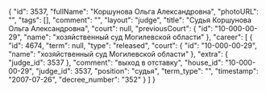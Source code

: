 {
    "id": 3537,
    "fullName": "Коршунова Ольга Александровна",
    "photoURL": "",
    "tags": [],
    "comment": "",
    "layout": "judge",
    "title": "Судья Коршунова Ольга Александровна",
    "court": null,
    "previousCourt": {
        "id": "10-000-00-29",
        "name": "хозяйственный суд Могилевской области"
    },
    "career": [
        {
            "id": 4674,
            "term": null,
            "type": "released",
            "court": {
                "id": "10-000-00-29",
                "name": "хозяйственный суд Могилевской области"
            },
            "extra": {
                "judge_id": 3537
            },
            "comment": "выход в отставку",
            "house_id": "10-000-00-29",
            "judge_id": 3537,
            "position": "судья",
            "term_type": "",
            "timestamp": "2007-07-26",
            "decree_number": "352"
        }
    ]
}